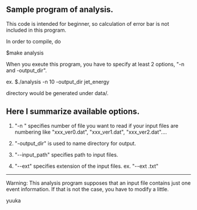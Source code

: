 ## Sample program of analysis.


This code is intended for beginner, so calculation of error bar is not included in this program. 



In order to compile, do

  $make analysis



When you exeute this program, you have to specify at least 2 options, "-n and -output_dir".

ex.  $./analysis -n  10  -output_dir jet_energy

 directory would be generated under data/.



Here I summarize available options.
-----------------------------------------------------------------------
1) "-n " specifies number of file you want to read if your input files are numbering like "xxx_ver0.dat", "xxx_ver1.dat", "xxx_ver2.dat"....

2) "-output_dir" is used to name directory for output.

3) "--input_path" specifies path to input files.

4) "--ext" specifies extension of the input files. ex. "--ext .txt"

--------------------------------------------------------------------



Warning: This analysis program supposes that an input file contains just one event information. If that is not the case, you have to modify a little.





yuuka
